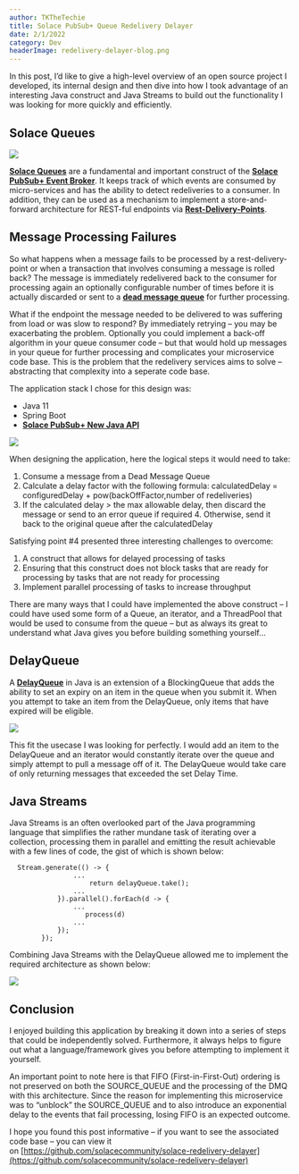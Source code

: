 ```yaml
---
author: TKTheTechie
title: Solace PubSub+ Queue Redelivery Delayer
date: 2/1/2022
category: Dev
headerImage: redelivery-delayer-blog.png
---
```



In this post, I’d like to give a high-level overview of an open source project I developed, its internal design and then dive into how I took advantage of an interesting Java construct and Java Streams to build out the functionality I was looking for more quickly and efficiently.  


## Solace Queues

[![](../images/blog/SolaceQueuePatterns-1.png)](../images/blog/SolaceQueuePatterns-1.png)

  

**[Solace Queues](https://docs.solace.com/Basics/Core-Concepts-Endpoints-Queues.htm)** are a fundamental and important construct of the [**Solace PubSub+ Event Broker**](https://solace.com/products/event-broker/). It keeps track of which events are consumed by micro-services and has the ability to detect redeliveries to a consumer. In addition, they can be used as a mechanism to implement a store-and-forward architecture for REST-ful endpoints via [**Rest-Delivery-Points**](https://codelabs.solace.dev/codelabs/solace-event-enable-rest/#0).

## Message Processing Failures

So what happens when a message fails to be processed by a rest-delivery-point or when a transaction that involves consuming a message is rolled back? The message is immediately redelivered back to the consumer for processing again an optionally configurable number of times before it is actually discarded or sent to a [**dead message queue**](https://solace.com/blog/pubsub-message-handling-features-dead-message-queues/) for further processing.  
  
What if the endpoint the message needed to be delivered to was suffering from load or was slow to respond? By immediately retrying – you may be exacerbating the problem. Optionally you could implement a back-off algorithm in your queue consumer code – but that would hold up messages in your queue for further processing and complicates your microservice code base. This is the problem that the redelivery services aims to solve – abstracting that complexity into a seperate code base.

The application stack I chose for this design was: 

*   Java 11
*   Spring Boot
*   [**Solace PubSub+ New Java API**](https://tutorials.solace.dev/java)

  

[![](../images/blog/solace-redelivery-workflow.png)](ttps://github.com/solacecommunity/solace-redelivery-delayer/raw/main/solace-redelivery-workflow.png)

  
When designing the application, here the logical steps it would need to take:  
1. Consume a message from a Dead Message Queue  
2. Calculate a delay factor with the following formula:  calculatedDelay = configuredDelay + pow(backOffFactor,number of redeliveries)
3. If the calculated delay > the max allowable delay, then discard the message or send to an error queue if required 4. Otherwise, send it back to the original queue after the calculatedDelay

Satisfying point #4 presented three interesting challenges to overcome:  
1. A construct that allows for delayed processing of tasks  
2. Ensuring that this construct does not block tasks that are ready for processing by tasks that are not ready for processing  
3. Implement parallel processing of tasks to increase throughput

There are many ways that I could have implemented the above construct – I could have used some form of a Queue, an iterator, and a ThreadPool that would be used to consume from the queue – but as always its great to understand what Java gives you before building something yourself…

## DelayQueue

A [**DelayQueue**](https://docs.oracle.com/javase/8/docs/api/java/util/concurrent/DelayQueue.html) in Java is an extension of a BlockingQueue that adds the ability to set an expiry on an item in the queue when you submit it. When you attempt to take an item from the DelayQueue, only items that have expired will be eligible.  

[![](../images/blog/delay-queue.png)](../images/blog/delay-queue.png)

This fit the usecase I was looking for perfectly. I would add an item to the DelayQueue and an iterator would constantly iterate over the queue and simply attempt to pull a message off of it. The DelayQueue would take care of only returning messages that exceeded the set Delay Time.  

## Java Streams

Java Streams is an often overlooked part of the Java programming language that simplifies the rather mundane task of iterating over a collection, processing them in parallel and emitting the result achievable with a few lines of code, the gist of which is shown below:

```
  Stream.generate(() -> {
                ...
                    return delayQueue.take();
                ...
            }).parallel().forEach(d -> {
                ...
                   process(d)
                ...
            });
        });
```

  
Combining Java Streams with the DelayQueue allowed me to implement the required architecture as shown below:  

[![](../images/blog/delay-queue-1.png)](../images/blog/delay-queue-1.png)


## Conclusion

I enjoyed building this application by breaking it down into a series of steps that could be independently solved. Furthermore, it always helps to figure out what a language/framework gives you before attempting to implement it yourself.   
  
An important point to note here is that FIFO (First-in-First-Out) ordering is not preserved on both the SOURCE\_QUEUE and the processing of the DMQ with this architecture. Since the reason for implementing this microservice was to “unblock” the SOURCE\_QUEUE and to also introduce an exponential delay to the events that fail processing, losing FIFO is an expected outcome.  
  
I hope you found this post informative – if you want to see the associated code base – you can view it on [https://github.com/solacecommunity/solace-redelivery-delayer](https://github.com/solacecommunity/solace-redelivery-delayer)

